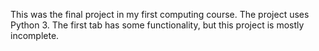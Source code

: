 This was the final project in my first computing course. The project uses Python 3. The first tab has some functionality, but this project is mostly incomplete.
